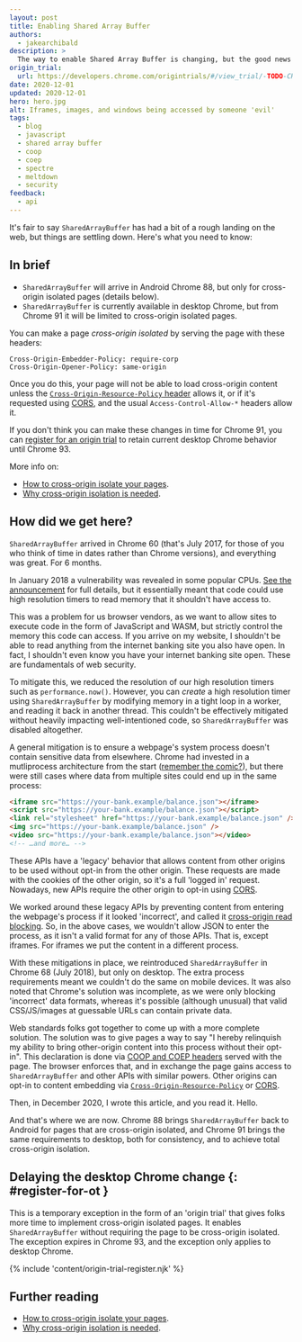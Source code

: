 ```yaml
---
layout: post
title: Enabling Shared Array Buffer
authors:
  - jakearchibald
description: >
  The way to enable Shared Array Buffer is changing, but the good news is it works cross-browser and cross-platform.
origin_trial:
  url: https://developers.chrome.com/origintrials/#/view_trial/-TODO-CHANGE-THIS
date: 2020-12-01
updated: 2020-12-01
hero: hero.jpg
alt: Iframes, images, and windows being accessed by someone 'evil'
tags:
  - blog
  - javascript
  - shared array buffer
  - coop
  - coep
  - spectre
  - meltdown
  - security
feedback:
  - api
---
```


It's fair to say `SharedArrayBuffer` has had a bit of a rough landing on the web, but things are settling down. Here's what you need to know:

## In brief

- `SharedArrayBuffer` will arrive in Android Chrome 88, but only for cross-origin isolated pages (details below).
- `SharedArrayBuffer` is currently available in desktop Chrome, but from Chrome 91 it will be limited to cross-origin isolated pages.

You can make a page _cross-origin isolated_ by serving the page with these headers:

```http
Cross-Origin-Embedder-Policy: require-corp
Cross-Origin-Opener-Policy: same-origin
```

Once you do this, your page will not be able to load cross-origin content unless the [`Cross-Origin-Resource-Policy` header](<https://developer.mozilla.org/en-US/docs/Web/HTTP/Cross-Origin_Resource_Policy_(CORP)>) allows it, or if it's requested using [CORS](https://developer.mozilla.org/en-US/docs/Web/HTTP/CORS), and the usual `Access-Control-Allow-*` headers allow it.

If you don't think you can make these changes in time for Chrome 91, you can [register for an origin trial](#register-for-ot) to retain current desktop Chrome behavior until Chrome 93.

More info on:

- [How to cross-origin isolate your pages](/coop-coep/).
- [Why cross-origin isolation is needed](/why-coop-coep/).

## How did we get here?

`SharedArrayBuffer` arrived in Chrome 60 (that's July 2017, for those of you who think of time in dates rather than Chrome versions), and everything was great. For 6 months.

In January 2018 a vulnerability was revealed in some popular CPUs. [See the announcement](https://googleprojectzero.blogspot.com/2018/01/reading-privileged-memory-with-side.html) for full details, but it essentially meant that code could use high resolution timers to read memory that it shouldn't have access to.

This was a problem for us browser vendors, as we want to allow sites to execute code in the form of JavaScript and WASM, but strictly control the memory this code can access. If you arrive on my website, I shouldn't be able to read anything from the internet banking site you also have open. In fact, I shouldn't even know you have your internet banking site open. These are fundamentals of web security.

To mitigate this, we reduced the resolution of our high resolution timers such as `performance.now()`. However, you can _create_ a high resolution timer using `SharedArrayBuffer` by modifying memory in a tight loop in a worker, and reading it back in another thread. This couldn't be effectively mitigated without heavily impacting well-intentioned code, so `SharedArrayBuffer` was disabled altogether.

A general mitigation is to ensure a webpage's system process doesn't contain sensitive data from elsewhere. Chrome had invested in a mutliprocess architecture from the start ([remember the comic?](https://www.google.com/googlebooks/chrome/big_00.html)), but there were still cases where data from multiple sites could end up in the same process:

```html
<iframe src="https://your-bank.example/balance.json"></iframe>
<script src="https://your-bank.example/balance.json"></script>
<link rel="stylesheet" href="https://your-bank.example/balance.json" />
<img src="https://your-bank.example/balance.json" />
<video src="https://your-bank.example/balance.json"></video>
<!-- …and more… -->
```

These APIs have a 'legacy' behavior that allows content from other origins to be used without opt-in from the other origin. These requests are made with the cookies of the other origin, so it's a full 'logged in' request. Nowadays, new APIs require the other origin to opt-in using [CORS](https://developer.mozilla.org/en-US/docs/Web/HTTP/CORS).

We worked around these legacy APIs by preventing content from entering the webpage's process if it looked 'incorrect', and called it [cross-origin read blocking](https://developers.google.com/web/updates/2018/07/site-isolation#corb). So, in the above cases, we wouldn't allow JSON to enter the process, as it isn't a valid format for any of those APIs. That is, except iframes. For iframes we put the content in a different process.

With these mitigations in place, we reintroduced `SharedArrayBuffer` in Chrome 68 (July 2018), but only on desktop. The extra process requirements meant we couldn't do the same on mobile devices. It was also noted that Chrome's solution was incomplete, as we were only blocking 'incorrect' data formats, whereas it's possible (although unusual) that valid CSS/JS/images at guessable URLs can contain private data.

Web standards folks got together to come up with a more complete solution. The solution was to give pages a way to say "I hereby relinquish my ability to bring other-origin content into this process without their opt-in". This declaration is done via [COOP and COEP headers](/coop-coep/) served with the page. The browser enforces that, and in exchange the page gains access to `SharedArrayBuffer` and other APIs with similar powers. Other origins can opt-in to content embedding via [`Cross-Origin-Resource-Policy`](<https://developer.mozilla.org/en-US/docs/Web/HTTP/Cross-Origin_Resource_Policy_(CORP)>) or [CORS](https://developer.mozilla.org/en-US/docs/Web/HTTP/CORS).

Then, in December 2020, I wrote this article, and you read it. Hello.

And that's where we are now. Chrome 88 brings `SharedArrayBuffer` back to Android for pages that are cross-origin isolated, and Chrome 91 brings the same requirements to desktop, both for consistency, and to achieve total cross-origin isolation.

## Delaying the desktop Chrome change {: #register-for-ot }

This is a temporary exception in the form of an 'origin trial' that gives folks more time to implement cross-origin isolated pages. It enables `SharedArrayBuffer` without requiring the page to be cross-origin isolated. The exception expires in Chrome 93, and the exception only applies to desktop Chrome.

{% include 'content/origin-trial-register.njk' %}

## Further reading

- [How to cross-origin isolate your pages](/coop-coep/).
- [Why cross-origin isolation is needed](/why-coop-coep/).
